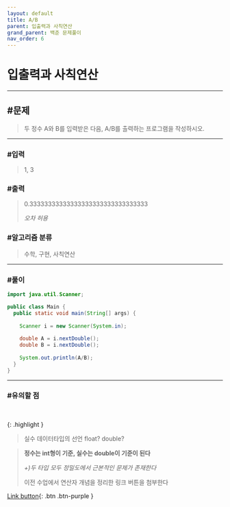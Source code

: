 ```yaml
---
layout: default
title: A/B
parent: 입출력과 사칙연산
grand_parent: 백준 문제풀이
nav_order: 6
---
```


# 입출력과 사칙연산

---

## #문제

> 두 정수 A와 B를 입력받은 다음, A/B를 출력하는 프로그램을 작성하시오.

---

### #입력

> 1, 3

### #출력

> 0.33333333333333333333333333333333
>
> _오차 허용_

### #알고리즘 분류

> 수학, 구현, 사칙연산

---

### #풀이

```java
import java.util.Scanner;

public class Main {
  public static void main(String[] args) {
		
    Scanner i = new Scanner(System.in);
	  
    double A = i.nextDouble();
    double B = i.nextDouble();
	  
    System.out.println(A/B);
  }
}
```

---

### #유의할 점

<br/>

{: .highlight }
> 실수 데이터타입의 선언 float? double?

> **정수는 int형이 기준, 실수는 double이 기준이 된다**
>
> _+)두 타입 모두 정밀도에서 근본적인 문제가 존재한다_
>
> 이전 수업에서 연산자 개념을 정리한 링크 버튼을 첨부한다

[Link button](https://jgoo99.github.io/docs/programing.md/java.md/data_type/){: .btn .btn-purple }